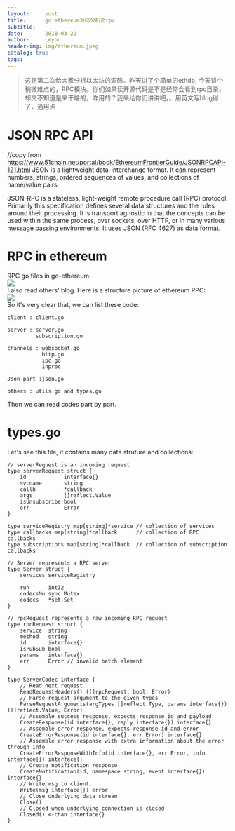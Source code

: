 ```yaml
---
layout:     post
title:      go ethereum源码分析之rpc
subtitle:  
date:       2018-03-22
author:     Leyou
header-img: img/ethereum.jpeg
catalog: true
tags:
---
```


> 这是第二次给大家分析以太坊的源码。昨天讲了个简单的ethdb, 今天讲个稍微难点的，RPC模块。你们如果读开源代码是不是经常会看到rpc目录，却又不知道是来干啥的，咋用的？我来给你们讲讲吧。。用英文写blog得了，通用点

# JSON RPC API
//copy from https://www.51chain.net/portal/book/EthereumFrontierGuide/JSONRPCAPI-121.html
JSON is a lightweight data-interchange format. It can represent numbers, strings, ordered sequences of values, and collections of name/value pairs.

JSON-RPC is a stateless, light-weight remote procedure call (RPC) protocol. Primarily this specification defines several data structures and the rules around their processing. It is transport agnostic in that the concepts can be used within the same process, over sockets, over HTTP, or in many various message passing environments. It uses JSON (RFC 4627) as data format.

# RPC in ethereum
RPC go files in go-ethereum:<br>
![](https://raw.githubusercontent.com/LeyouHong/LeyouHong.github.io/master/img/rpc_code.jpg)<br>
I also read others' blog. Here is a structure picture of ethereum RPC:<br>
![](https://raw.githubusercontent.com/LeyouHong/LeyouHong.github.io/master/img/rpc_structure.png)<br>
So it's very clear that, we can list these code:<br>
```
client : client.go

server : server.go
         subscription.go
         
channels : websocket.go
           http.go
           ipc.go
           inproc
           
Json part :json.go

others : utils.go and types.go
```
Then we can read codes part by part.<br>

# types.go
Let's see this file, it contains many data struture and collections:<br>
```
// serverRequest is an incoming request
type serverRequest struct {
	id            interface{}
	svcname       string
	callb         *callback
	args          []reflect.Value
	isUnsubscribe bool
	err           Error
}

type serviceRegistry map[string]*service // collection of services
type callbacks map[string]*callback      // collection of RPC callbacks
type subscriptions map[string]*callback  // collection of subscription callbacks

// Server represents a RPC server
type Server struct {
	services serviceRegistry

	run      int32
	codecsMu sync.Mutex
	codecs   *set.Set
}

// rpcRequest represents a raw incoming RPC request
type rpcRequest struct {
	service  string
	method   string
	id       interface{}
	isPubSub bool
	params   interface{}
	err      Error // invalid batch element
}

type ServerCodec interface {
	// Read next request
	ReadRequestHeaders() ([]rpcRequest, bool, Error)
	// Parse request argument to the given types
	ParseRequestArguments(argTypes []reflect.Type, params interface{}) ([]reflect.Value, Error)
	// Assemble success response, expects response id and payload
	CreateResponse(id interface{}, reply interface{}) interface{}
	// Assemble error response, expects response id and error
	CreateErrorResponse(id interface{}, err Error) interface{}
	// Assemble error response with extra information about the error through info
	CreateErrorResponseWithInfo(id interface{}, err Error, info interface{}) interface{}
	// Create notification response
	CreateNotification(id, namespace string, event interface{}) interface{}
	// Write msg to client.
	Write(msg interface{}) error
	// Close underlying data stream
	Close()
	// Closed when underlying connection is closed
	Closed() <-chan interface{}
}
```
